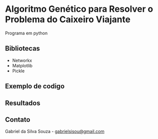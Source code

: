 # Algoritmo Genético para Resolver o Problema do Caixeiro Viajante
Programa em python
## Bibliotecas
* Networkx<Br>
* Matplotlib <Br>
* Pickle <Br>

## Exemplo de codigo

## Resultados

## Contato

Gabriel da Silva Souza - gabrielsisou@gmail.com

